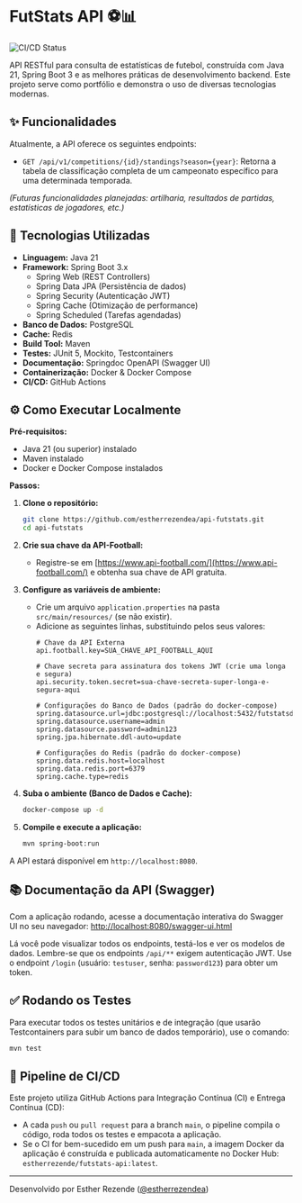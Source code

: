 # FutStats API ⚽️📊

![CI/CD Status](https://github.com/Scorpionx7/api-futstats/actions/workflows/ci-pipeline.yml/badge.svg)

API RESTful para consulta de estatísticas de futebol, construída com Java 21, Spring Boot 3 e as melhores práticas de desenvolvimento backend. Este projeto serve como portfólio e demonstra o uso de diversas tecnologias modernas.

## ✨ Funcionalidades

Atualmente, a API oferece os seguintes endpoints:

* `GET /api/v1/competitions/{id}/standings?season={year}`: Retorna a tabela de classificação completa de um campeonato específico para uma determinada temporada.

*(Futuras funcionalidades planejadas: artilharia, resultados de partidas, estatísticas de jogadores, etc.)*

## 🚀 Tecnologias Utilizadas

* **Linguagem:** Java 21
* **Framework:** Spring Boot 3.x
    * Spring Web (REST Controllers)
    * Spring Data JPA (Persistência de dados)
    * Spring Security (Autenticação JWT)
    * Spring Cache (Otimização de performance)
    * Spring Scheduled (Tarefas agendadas)
* **Banco de Dados:** PostgreSQL
* **Cache:** Redis
* **Build Tool:** Maven
* **Testes:** JUnit 5, Mockito, Testcontainers
* **Documentação:** Springdoc OpenAPI (Swagger UI)
* **Containerização:** Docker & Docker Compose
* **CI/CD:** GitHub Actions

## ⚙️ Como Executar Localmente

**Pré-requisitos:**
* Java 21 (ou superior) instalado
* Maven instalado
* Docker e Docker Compose instalados

**Passos:**

1.  **Clone o repositório:**
    ```bash
    git clone https://github.com/estherrezendea/api-futstats.git
    cd api-futstats
    ```

2.  **Crie sua chave da API-Football:**
    * Registre-se em [https://www.api-football.com/](https://www.api-football.com/) e obtenha sua chave de API gratuita.

3.  **Configure as variáveis de ambiente:**
    * Crie um arquivo `application.properties` na pasta `src/main/resources/` (se não existir).
    * Adicione as seguintes linhas, substituindo pelos seus valores:
        ```properties
        # Chave da API Externa
        api.football.key=SUA_CHAVE_API_FOOTBALL_AQUI

        # Chave secreta para assinatura dos tokens JWT (crie uma longa e segura)
        api.security.token.secret=sua-chave-secreta-super-longa-e-segura-aqui

        # Configurações do Banco de Dados (padrão do docker-compose)
        spring.datasource.url=jdbc:postgresql://localhost:5432/futstatsdb
        spring.datasource.username=admin
        spring.datasource.password=admin123
        spring.jpa.hibernate.ddl-auto=update

        # Configurações do Redis (padrão do docker-compose)
        spring.data.redis.host=localhost
        spring.data.redis.port=6379
        spring.cache.type=redis
        ```

4.  **Suba o ambiente (Banco de Dados e Cache):**
    ```bash
    docker-compose up -d
    ```

5.  **Compile e execute a aplicação:**
    ```bash
    mvn spring-boot:run
    ```

A API estará disponível em `http://localhost:8080`.

## 📚 Documentação da API (Swagger)

Com a aplicação rodando, acesse a documentação interativa do Swagger UI no seu navegador:
[http://localhost:8080/swagger-ui.html](http://localhost:8080/swagger-ui.html)

Lá você pode visualizar todos os endpoints, testá-los e ver os modelos de dados. Lembre-se que os endpoints `/api/**` exigem autenticação JWT. Use o endpoint `/login` (usuário: `testuser`, senha: `password123`) para obter um token.

## ✅ Rodando os Testes

Para executar todos os testes unitários e de integração (que usarão Testcontainers para subir um banco de dados temporário), use o comando:
```bash
mvn test
````

## 🚀 Pipeline de CI/CD

Este projeto utiliza GitHub Actions para Integração Contínua (CI) e Entrega Contínua (CD):

* A cada `push` ou `pull request` para a branch `main`, o pipeline compila o código, roda todos os testes e empacota a aplicação.
* Se o CI for bem-sucedido em um push para `main`, a imagem Docker da aplicação é construída e publicada automaticamente no Docker Hub: `estherrezende/futstats-api:latest`.

-----

Desenvolvido por Esther Rezende ([@estherrezendea](https://github.com/estherrezendea))

